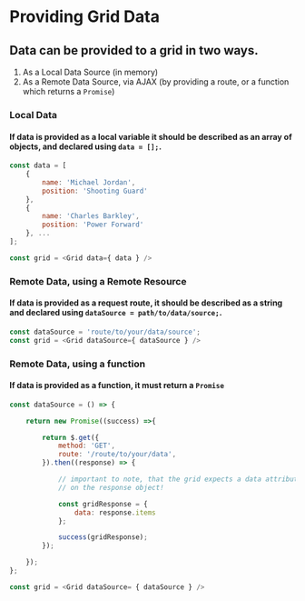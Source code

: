 
# Providing Grid Data

## Data can be provided to a grid in two ways.

1. As a Local Data Source (in memory)
2. As a Remote Data Source, via AJAX (by providing a route, or a function which returns a `Promise`)

### Local Data

####  If data is provided as a local variable it should be described as an array of objects, and declared using `data = [];`.

```javascript
const data = [
    {
        name: 'Michael Jordan',
        position: 'Shooting Guard'
    },
    {
        name: 'Charles Barkley',
        position: 'Power Forward'
    }, ...
];

const grid = <Grid data={ data } />
```

### Remote Data, using a Remote Resource

#### If data is provided as a request route, it should be described as a string and declared using `dataSource = path/to/data/source;`.

```javascript
const dataSource = 'route/to/your/data/source';
const grid = <Grid dataSource={ dataSource } />
```

### Remote Data, using a function

#### If data is provided as a function, it must return a `Promise`

```javascript
const dataSource = () => {

    return new Promise((success) =>{

        return $.get({
            method: 'GET',
            route: '/route/to/your/data',
        }).then((response) => {

            // important to note, that the grid expects a data attribute
            // on the response object!

            const gridResponse = {
                data: response.items
            };

            success(gridResponse);
        });

    });
};

const grid = <Grid dataSource= { dataSource } />
 ```
